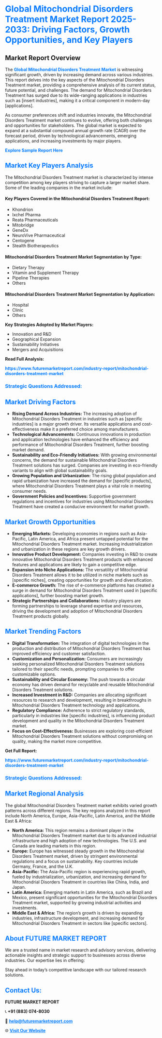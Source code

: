 <h1 style="color: #007BFF;">Global Mitochondrial Disorders Treatment Market Report 2025-2033: Driving Factors, Growth Opportunities, and Key Players</h1>

<section id="overview">
<h2>Market Report Overview</h2>
<p>The <a href="https://www.futuremarketreport.com/industry-report/mitochondrial-disorders-treatment-market" style="color: #007BFF; text-decoration: none;"><strong>Global Mitochondrial Disorders Treatment Market</strong></a> is witnessing significant growth, driven by increasing demand across various industries. This report delves into the key aspects of the Mitochondrial Disorders Treatment market, providing a comprehensive analysis of its current status, future potential, and challenges. The demand for Mitochondrial Disorders Treatment has surged due to its wide-ranging applications in industries such as [insert industries], making it a critical component in modern-day [applications].</p>
<p>As consumer preferences shift and industries innovate, the Mitochondrial Disorders Treatment market continues to evolve, offering both challenges and opportunities for stakeholders. The global market is expected to expand at a substantial compound annual growth rate (CAGR) over the forecast period, driven by technological advancements, emerging applications, and increasing investments by major players.</p>
</section>

<section id="overview">
<p><a href="https://www.futuremarketreport.com/request-sample/reportId=78509" style="color: #007BFF; text-decoration: none;"><strong>Explore Sample Report Here</strong></a></p>
</section>

<section id="key-players">
<h2 style="color: #007BFF;">Market Key Players Analysis</h2>
<p>The Mitochondrial Disorders Treatment market is characterized by intense competition among key players striving to capture a larger market share. Some of the leading companies in the market include:</p>
<h4>Key Players Covered in the Mitochondrial Disorders Treatment Report:</h4>
<ul><li>Khondrion</li><li>Ixchel Pharma</li><li>Reata Pharmaceuticals</li><li>Mitobridge</li><li>GeneDx</li><li>NeuroVive Pharmaceutical</li><li>Centogene</li><li>Stealth Biotherapeutics</li></ul>
<h4>Mitochondrial Disorders Treatment Market Segmentation by Type:</h4>
<ul><li>Dietary Therapy</li><li>Vitamin and Supplement Therapy</li><li>Pipeline Therapies</li><li>Others</li></ul>

<h4>Mitochondrial Disorders Treatment Market Segmentation by Application:</h4>
<ul><li>Hospital</li><li>Clinic</li><li>Others</li></ul>
<p><strong>Key Strategies Adopted by Market Players:</strong></p>
<ul>
<li>Innovation and R&D</li>
<li>Geographical Expansion</li>
<li>Sustainability Initiatives</li>
<li>Mergers and Acquisitions</li>
</ul>
</section>

<section>
<p><strong>Read Full Analysis: </strong></p><a href="https://www.futuremarketreport.com/industry-report/mitochondrial-disorders-treatment-market" style="color: #007BFF; text-decoration: none;"><strong>https://www.futuremarketreport.com/industry-report/mitochondrial-disorders-treatment-market</strong></a>
<h3 style="color: #007BFF;">Strategic Questions Addressed:</h3>
</section>

<section id="driving-factors">
<h2 style="color: #007BFF;">Market Driving Factors</h2>
<ul>
<li><strong>Rising Demand Across Industries:</strong> The increasing adoption of Mitochondrial Disorders Treatment in industries such as [specific industries] is a major growth driver. Its versatile applications and cost-effectiveness make it a preferred choice among manufacturers.</li>
<li><strong>Technological Advancements:</strong> Continuous innovations in production and application technologies have enhanced the efficiency and performance of Mitochondrial Disorders Treatment, further boosting market demand.</li>
<li><strong>Sustainability and Eco-Friendly Initiatives:</strong> With growing environmental concerns, the demand for sustainable Mitochondrial Disorders Treatment solutions has surged. Companies are investing in eco-friendly variants to align with global sustainability goals.</li>
<li><strong>Growing Population and Urbanization:</strong> The rising global population and rapid urbanization have increased the demand for [specific products], where Mitochondrial Disorders Treatment plays a vital role in meeting consumer needs.</li>
<li><strong>Government Policies and Incentives:</strong> Supportive government regulations and incentives for industries using Mitochondrial Disorders Treatment have created a conducive environment for market growth.</li>
</ul>
</section>

<section id="growth-opportunities">
<h2 style="color: #007BFF;">Market Growth Opportunities</h2>
<ul>
<li><strong>Emerging Markets:</strong> Developing economies in regions such as Asia-Pacific, Latin America, and Africa present untapped potential for the Mitochondrial Disorders Treatment market. Increasing industrialization and urbanization in these regions are key growth drivers.</li>
<li><strong>Innovative Product Development:</strong> Companies investing in R&D to create innovative Mitochondrial Disorders Treatment products with enhanced features and applications are likely to gain a competitive edge.</li>
<li><strong>Expansion into Niche Applications:</strong> The versatility of Mitochondrial Disorders Treatment allows it to be utilized in niche markets such as [specific niches], creating opportunities for growth and diversification.</li>
<li><strong>E-commerce Growth:</strong> The rise of e-commerce platforms has created a surge in demand for Mitochondrial Disorders Treatment used in [specific applications], further boosting market growth.</li>
<li><strong>Strategic Partnerships and Collaborations:</strong> Industry players are forming partnerships to leverage shared expertise and resources, driving the development and adoption of Mitochondrial Disorders Treatment products globally.</li>
</ul>
</section>

<section id="trending-factors">
<h2 style="color: #007BFF;">Market Trending Factors</h2>
<ul>
<li><strong>Digital Transformation:</strong> The integration of digital technologies in the production and distribution of Mitochondrial Disorders Treatment has improved efficiency and customer satisfaction.</li>
<li><strong>Customization and Personalization:</strong> Consumers are increasingly seeking personalized Mitochondrial Disorders Treatment solutions tailored to their specific needs, prompting companies to offer customizable options.</li>
<li><strong>Sustainability and Circular Economy:</strong> The push towards a circular economy has driven demand for recyclable and reusable Mitochondrial Disorders Treatment solutions.</li>
<li><strong>Increased Investment in R&D:</strong> Companies are allocating significant resources to research and development, resulting in breakthroughs in Mitochondrial Disorders Treatment technology and applications.</li>
<li><strong>Regulatory Compliance:</strong> Adherence to strict regulatory standards, particularly in industries like [specific industries], is influencing product development and quality in the Mitochondrial Disorders Treatment market.</li>
<li><strong>Focus on Cost-Effectiveness:</strong> Businesses are exploring cost-efficient Mitochondrial Disorders Treatment solutions without compromising on quality, making the market more competitive.</li>
</ul>
</section>

<section>
<p><strong>Get Full Report: </strong></p><a href="https://www.futuremarketreport.com/industry-report/mitochondrial-disorders-treatment-market" style="color: #007BFF; text-decoration: none;"><strong>https://www.futuremarketreport.com/industry-report/mitochondrial-disorders-treatment-market</strong></a>
<h3 style="color: #007BFF;">Strategic Questions Addressed:</h3>
</section>


<section id="regional-analysis">
<h2 style="color: #007BFF;">Market Regional Analysis</h2>
<p>The global Mitochondrial Disorders Treatment market exhibits varied growth patterns across different regions. The key regions analyzed in this report include North America, Europe, Asia-Pacific, Latin America, and the Middle East & Africa:</p>
<ul>
<li><strong>North America:</strong> This region remains a dominant player in the Mitochondrial Disorders Treatment market due to its advanced industrial infrastructure and high adoption of new technologies. The U.S. and Canada are leading markets in this region.</li>
<li><strong>Europe:</strong> Europe has witnessed steady growth in the Mitochondrial Disorders Treatment market, driven by stringent environmental regulations and a focus on sustainability. Key countries include Germany, France, and the U.K.</li>
<li><strong>Asia-Pacific:</strong> The Asia-Pacific region is experiencing rapid growth, fueled by industrialization, urbanization, and increasing demand for Mitochondrial Disorders Treatment in countries like China, India, and Japan.</li>
<li><strong>Latin America:</strong> Emerging markets in Latin America, such as Brazil and Mexico, present significant opportunities for the Mitochondrial Disorders Treatment market, supported by growing industrial activities and investments.</li>
<li><strong>Middle East & Africa:</strong> The region’s growth is driven by expanding industries, infrastructure development, and increasing demand for Mitochondrial Disorders Treatment in sectors like [specific sectors].</li>
</ul>
</section>

<footer>
<h2 style="color: #007BFF;">About FUTURE MARKET REPORT</h2>
<p>We are a trusted name in market research and advisory services, delivering actionable insights and strategic support to businesses across diverse industries. Our expertise lies in offering:</p>

<p>Stay ahead in today’s competitive landscape with our tailored research solutions.</p>

<h2 style="color: #007BFF;">Contact Us:</h2>
<p><strong>FUTURE MARKET REPORT</strong></p>
<p>📞 <strong>+91 (883) 074-8030</strong></p>
<p>📧 <strong><a href="mailto:help@futuremarketreport.com" style="color: #007BFF;">help@futuremarketreport.com</a></strong></p>
<p>🌐 <strong><a href="https://www.futuremarketreport.com/" style="color: #007BFF;">Visit Our Website</a></strong></p>
</footer>